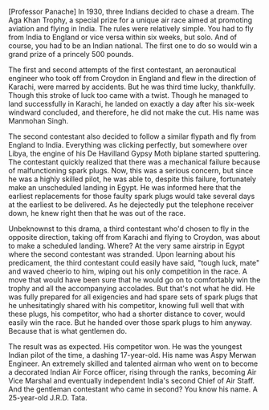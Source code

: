 [Professor Panache] In 1930, three Indians decided to chase a dream. The Aga Khan Trophy, a special prize for a unique air race aimed at promoting aviation and flying in India. The rules were relatively simple. You had to fly from India to England or vice versa within six weeks, but solo. And of course, you had to be an Indian national. The first one to do so would win a grand prize of a princely 500 pounds.

The first and second attempts of the first contestant, an aeronautical engineer who took off from Croydon in England and flew in the direction of Karachi, were marred by accidents. But he was third time lucky, thankfully. Though this stroke of luck too came with a twist. Though he managed to land successfully in Karachi, he landed on exactly a day after his six-week windward concluded, and therefore, he did not make the cut. His name was Manmohan Singh.

The second contestant also decided to follow a similar flypath and fly from England to India. Everything was clicking perfectly, but somewhere over Libya, the engine of his De Havilland Gypsy Moth biplane started sputtering. The contestant quickly realized that there was a mechanical failure because of malfunctioning spark plugs. Now, this was a serious concern, but since he was a highly skilled pilot, he was able to, despite this failure, fortunately make an unscheduled landing in Egypt. He was informed here that the earliest replacements for those faulty spark plugs would take several days at the earliest to be delivered. As he dejectedly put the telephone receiver down, he knew right then that he was out of the race.

Unbeknownst to this drama, a third contestant who'd chosen to fly in the opposite direction, taking off from Karachi and flying to Croydon, was about to make a scheduled landing. Where? At the very same airstrip in Egypt where the second contestant was stranded. Upon learning about his predicament, the third contestant could easily have said, "tough luck, mate" and waved cheerio to him, wiping out his only competition in the race. A move that would have been sure that he would go on to comfortably win the trophy and all the accompanying accolades. But that's not what he did. He was fully prepared for all exigencies and had spare sets of spark plugs that he unhesitatingly shared with his competitor, knowing full well that with these plugs, his competitor, who had a shorter distance to cover, would easily win the race. But he handed over those spark plugs to him anyway. Because that is what gentlemen do.

The result was as expected. His competitor won. He was the youngest Indian pilot of the time, a dashing 17-year-old. His name was Aspy Merwan Engineer. An extremely skilled and talented airman who went on to become a decorated Indian Air Force officer, rising through the ranks, becoming Air Vice Marshal and eventually independent India's second Chief of Air Staff. And the gentleman contestant who came in second? You know his name. A 25-year-old J.R.D. Tata.
